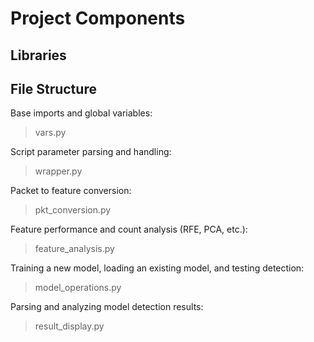 # Project Components

## Libraries


## File Structure

Base imports and global variables:

> vars.py

Script parameter parsing and handling:

> wrapper.py

Packet to feature conversion:

> pkt_conversion.py

Feature performance and count analysis (RFE, PCA, etc.):

> feature_analysis.py

Training a new model, loading an existing model, and testing detection:

> model_operations.py

Parsing and analyzing model detection results:

> result_display.py